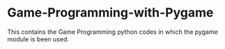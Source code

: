 # Game-Programming-with-Pygame
This contains the Game Programming python codes in which the pygame module is been used.
